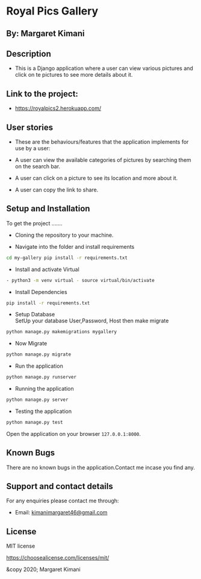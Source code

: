 # Royal Pics Gallery

## By: Margaret Kimani

## Description
+ This is a Django application where a user can view various pictures and click on te pictures to see more details about it.

## Link to the project:

+ https://royalpics2.herokuapp.com/

## User stories
+ These are the behaviours/features that the application implements for use by a user:
- A user can view the available categories of pictures by searching them on the search bar.
+ A user can click on a picture to see its location and more about it.
- A user can copy the link to share.

## Setup and Installation  
To get the project .......  
  
* Cloning the repository to your machine.

* Navigate into the folder and install requirements  
 ```bash 
cd my-gallery pip install -r requirements.txt 
```
* Install and activate Virtual  
 ```bash 
- python3 -m venv virtual - source virtual/bin/activate  
```  
* Install Dependencies  
 ```bash 
 pip install -r requirements.txt 
```  
* Setup Database  
  SetUp your database User,Password, Host then make migrate  
 ```bash 
python manage.py makemigrations mygallery 
 ``` 
* Now Migrate  
 ```bash 
 python manage.py migrate 
```
* Run the application  
 ```bash 
 python manage.py runserver 
``` 
* Running the application  
 ```bash 
 python manage.py server 
```
* Testing the application  
 ```bash 
 python manage.py test 
```
Open the application on your browser `127.0.0.1:8000`.  
  
## Known Bugs
There are no known bugs in the application.Contact me incase you find any.

## Support and contact details
For any enquiries please contact me through:

+ Email: kimanimargaret46@gmail.com

## License
MIT license

https://choosealicense.com/licenses/mit/

&copy 2020; Margaret Kimani

